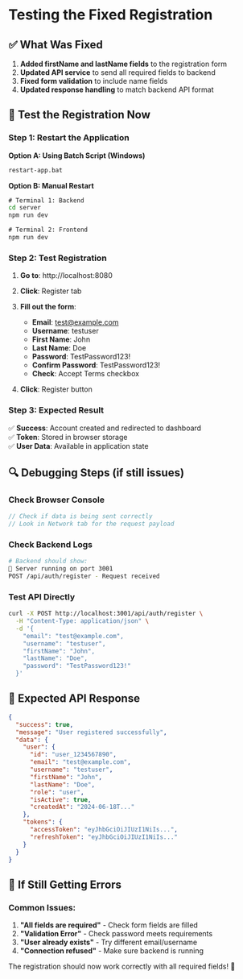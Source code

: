 # Testing the Fixed Registration

## ✅ **What Was Fixed**

1. **Added firstName and lastName fields** to the registration form
2. **Updated API service** to send all required fields to backend
3. **Fixed form validation** to include name fields
4. **Updated response handling** to match backend API format

## 🧪 **Test the Registration Now**

### Step 1: Restart the Application
**Option A: Using Batch Script (Windows)**
```cmd
restart-app.bat
```

**Option B: Manual Restart**
```cmd
# Terminal 1: Backend
cd server
npm run dev

# Terminal 2: Frontend
npm run dev
```

### Step 2: Test Registration
1. **Go to**: http://localhost:8080
2. **Click**: Register tab
3. **Fill out the form**:
   - **Email**: test@example.com
   - **Username**: testuser
   - **First Name**: John
   - **Last Name**: Doe
   - **Password**: TestPassword123!
   - **Confirm Password**: TestPassword123!
   - **Check**: Accept Terms checkbox

4. **Click**: Register button

### Step 3: Expected Result
✅ **Success**: Account created and redirected to dashboard  
✅ **Token**: Stored in browser storage  
✅ **User Data**: Available in application state  

## 🔍 **Debugging Steps (if still issues)**

### Check Browser Console
```javascript
// Check if data is being sent correctly
// Look in Network tab for the request payload
```

### Check Backend Logs
```bash
# Backend should show:
🚀 Server running on port 3001
POST /api/auth/register - Request received
```

### Test API Directly
```bash
curl -X POST http://localhost:3001/api/auth/register \
  -H "Content-Type: application/json" \
  -d '{
    "email": "test@example.com",
    "username": "testuser", 
    "firstName": "John",
    "lastName": "Doe",
    "password": "TestPassword123!"
  }'
```

## 🎯 **Expected API Response**
```json
{
  "success": true,
  "message": "User registered successfully",
  "data": {
    "user": {
      "id": "user_1234567890",
      "email": "test@example.com",
      "username": "testuser",
      "firstName": "John",
      "lastName": "Doe",
      "role": "user",
      "isActive": true,
      "createdAt": "2024-06-18T..."
    },
    "tokens": {
      "accessToken": "eyJhbGciOiJIUzI1NiIs...",
      "refreshToken": "eyJhbGciOiJIUzI1NiIs..."
    }
  }
}
```

## 🐛 **If Still Getting Errors**

### Common Issues:
1. **"All fields are required"** - Check form fields are filled
2. **"Validation Error"** - Check password meets requirements
3. **"User already exists"** - Try different email/username
4. **"Connection refused"** - Make sure backend is running

The registration should now work correctly with all required fields! 🚀